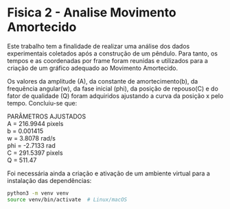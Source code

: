 # Fisica 2 - Analise Movimento Amortecido

  Este trabalho tem a finalidade de realizar uma análise dos dados experimentais coletados após a construção de um pêndulo. Para tanto, os tempos e as coordenadas por frame foram reunidas e utilizados para a criação de um gráfico adequado ao Movimento Amortecido.

  Os valores da amplitude (A), da constante de amortecimento(b), da frequência angular(w), da fase inicial (phi), da posição de repouso(C) e do fator de qualidade (Q) foram adquiridos ajustando a curva da posição x pelo tempo. Concluiu-se que:
  
PARÂMETROS AJUSTADOS  
A = 216.9944 pixels  
b = 0.001415  
w = 3.8078 rad/s  
phi = -2.7133 rad  
C = 291.5397 pixels  
Q = 511.47  


Foi necessária ainda a criação e ativação de um ambiente virtual para a instalação das dependências:

```bash
python3 -m venv venv
source venv/bin/activate  # Linux/macOS
